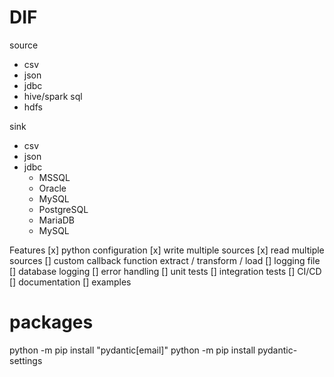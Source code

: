 # DIF

source 
* csv
* json
* jdbc
* hive/spark sql
* hdfs

sink
* csv
* json
* jdbc 
  * MSSQL
  * Oracle
  * MySQL
  * PostgreSQL
  * MariaDB
  * MySQL

Features
[x] python configuration
[x] write multiple sources
[x] read multiple sources 
[] custom callback function extract / transform / load
[] logging file
[] database logging
[] error handling
[] unit tests
[] integration tests
[] CI/CD
[] documentation
[] examples


# packages 
   python -m pip install "pydantic[email]"
   python -m pip install pydantic-settings
